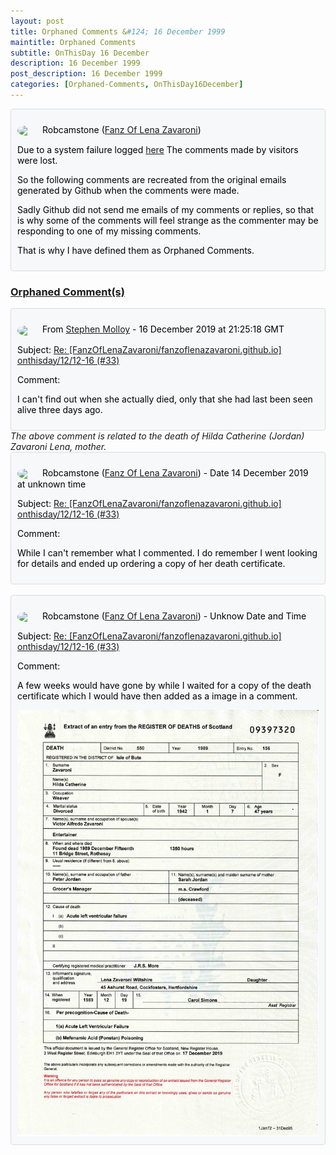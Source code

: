 ```yaml
---
layout: post
title: Orphaned Comments &#124; 16 December 1999
maintitle: Orphaned Comments
subtitle: OnThisDay 16 December
description: 16 December 1999
post_description: 16 December 1999
categories: [Orphaned-Comments, OnThisDay16December]
---
```


<div class="discussions">
<p><img src="https://avatars.githubusercontent.com/u/54239649" class="shape"/>Robcamstone (<a class="link" href="https://github.com/FanzOfLenaZavaroni">Fanz Of Lena Zavaroni</a>)</p>
<p>Due to a system failure logged <a class="link" href="https://github.com/FanzOfLenaZavaroni/fanzoflenazavaroni.github.io/discussions/2">here</a> The comments made by visitors were lost.</p>
<p>So the following comments are recreated from the original emails generated by Github when the comments were made.</p>
<p>Sadly Github did not send me emails of my comments or replies, so that is why some of the comments will feel strange as the commenter may be responding to one of my missing comments.</p>
<p>That is why I have defined them as Orphaned Comments.</p>
</div>

<h3 id="orphaned"><a href="#orphaned">Orphaned Comment(s)</a></h3>

<div class="discussions">
<p><img src="https://avatars.githubusercontent.com/u/54290841" class="shape"/>From <a class="link" href="https://github.com/StephenMolloy1">Stephen Molloy</a> - 16 December 2019 at 21:25:18 GMT</p>
<p>Subject: <a class="link" href="/onthisday/12/12-16">Re: [FanzOfLenaZavaroni/fanzoflenazavaroni.github.io] onthisday/12/12-16 (#33)</a></p>
<p>Comment:</p>
<p>I can't find out when she actually died, only that she had last been seen alive three days ago.</p>
</div>
<cite>The above comment is related to the death of Hilda Catherine (Jordan) Zavaroni Lena, mother.</cite>

<br />

<div class="discussions">
<p><img src="https://avatars.githubusercontent.com/u/54239649" class="shape"/>Robcamstone (<a class="link" href="https://github.com/FanzOfLenaZavaroni">Fanz Of Lena Zavaroni</a>) - Date 14 December 2019 at unknown time</p>
<p>Subject: <a class="link" href="/onthisday/12/12-16">Re: [FanzOfLenaZavaroni/fanzoflenazavaroni.github.io] onthisday/12/12-16 (#33)</a></p>
<p>Comment:</p>
<p>While I can't remember what I commented. I do remember I went looking for details and ended up ordering a copy of her death certificate.</p>
</div>

<br />

<div class="discussions">
<p><img src="https://avatars.githubusercontent.com/u/54239649" class="shape"/>Robcamstone (<a class="link" href="https://github.com/FanzOfLenaZavaroni">Fanz Of Lena Zavaroni</a>) - Unknow Date and Time</p>
<p>Subject: <a class="link" href="/onthisday/12/12-16">Re: [FanzOfLenaZavaroni/fanzoflenazavaroni.github.io] onthisday/12/12-16 (#33)</a></p>
<p>Comment:</p>
<p>A few weeks would have gone by while I waited for a copy of the death certificate which I would have then added as a image in a comment.</p>
<a href="/assets/images/public-records/1989-12-19-hilda-zavaroni-death-certificate.jpg"><img src="/assets/images/public-records/1989-12-19-hilda-zavaroni-death-certificate.jpg" class="full-width zoom-in" /></a>
</div>

<style>
.discussions {background-color:#f6f8fa; color:#000; padding: 10px; border-radius: 0.25rem; border-style: solid; border-color: #DBDBDB; border-width: 1px;}

.shape {
    background-color: var(--color-avatar-bg);
    border-radius: 50%;
    box-shadow: 0 0 0 1px var(--color-avatar-border);
    display: inline-block;
    flex-shrink: 0;
    line-height: 1;
    overflow: hidden;
    vertical-align: middle;
    width:32px;
    margin: 0px 8px 0px 0px;
}
</style>

